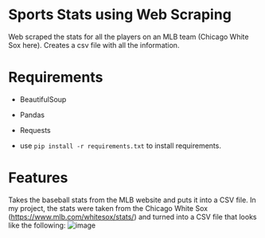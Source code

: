 # Sports Stats using Web Scraping
Web scraped the stats for all the players on an MLB team (Chicago White Sox here). Creates a csv file with all the information. 
# Requirements
- BeautifulSoup
- Pandas
- Requests

 - use `pip install -r requirements.txt` to install requirements.
# Features
Takes the baseball stats from the MLB website and puts it into a CSV file. 
In my project, the stats were taken from the Chicago White Sox (https://www.mlb.com/whitesox/stats/) and turned into a CSV file that looks like the following:
![image](https://user-images.githubusercontent.com/80280181/122700129-4db5c580-d210-11eb-8ffb-07ef2cfe4ca9.png)
